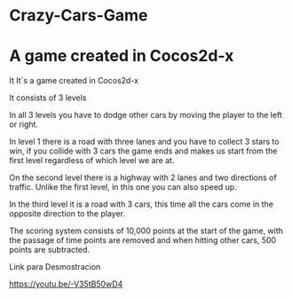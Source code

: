 # Crazy-Cars-Game
# A game created in Cocos2d-x

It It´s a game created in Cocos2d-x

It consists of 3 levels

In all 3 levels you have to dodge other cars by moving the player to the left or right.

In level 1 there is a road with three lanes and you have to collect 3 stars to win, if you collide with 3 cars the game ends and makes us start from the first level 
regardless of which level we are at.

On the second level there is a highway with 2 lanes and two directions of traffic.
Unlike the first level, in this one you can also speed up.

In the third level it is a road with 3 cars, this time all the cars come in the opposite direction to the player.

The scoring system consists of 10,000 points at the start of the game, with the passage of time points are removed 
and when hitting other cars, 500 points are subtracted.


Link para Desmostracion

https://youtu.be/-V35tB50wD4
